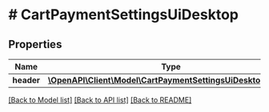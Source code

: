 # # CartPaymentSettingsUiDesktop

## Properties

Name | Type | Description | Notes
------------ | ------------- | ------------- | -------------
**header** | [**\OpenAPI\Client\Model\CartPaymentSettingsUiDesktopHeader**](CartPaymentSettingsUiDesktopHeader.md) |  | [optional]

[[Back to Model list]](../../README.md#models) [[Back to API list]](../../README.md#endpoints) [[Back to README]](../../README.md)

